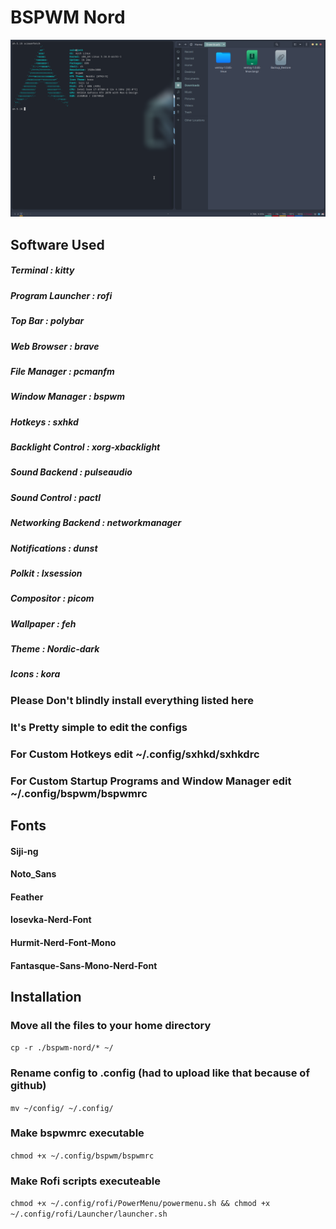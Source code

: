 # BSPWM Nord

![alt text](https://github.com/CilekciGs/bspwm-nord/blob/main/Screenshot.png)

## Software Used

##### Terminal            : kitty
##### Program Launcher    : rofi
##### Top Bar	        : polybar
##### Web Browser	        : brave
##### File Manager	      : pcmanfm
##### Window Manager	    : bspwm
##### Hotkeys             : sxhkd 
##### Backlight Control   : xorg-xbacklight
##### Sound Backend	      : pulseaudio
##### Sound Control	      : pactl 
##### Networking Backend  : networkmanager
##### Notifications	      : dunst
##### Polkit		          : lxsession
##### Compositor	        : picom
##### Wallpaper	          : feh
##### Theme               : Nordic-dark
##### Icons               : kora

### Please Don't blindly install everything listed here 
### It's Pretty simple to edit the configs
### For Custom Hotkeys edit ~/.config/sxhkd/sxhkdrc
### For Custom Startup Programs and Window Manager edit ~/.config/bspwm/bspwmrc

## Fonts
#### Siji-ng
#### Noto_Sans
#### Feather
#### Iosevka-Nerd-Font
#### Hurmit-Nerd-Font-Mono
#### Fantasque-Sans-Mono-Nerd-Font

## Installation
### Move all the files to your home directory
```cp -r ./bspwm-nord/* ~/```
### Rename config to .config (had to upload like that because of github)
```mv ~/config/ ~/.config/```
### Make bspwmrc executable
```chmod +x ~/.config/bspwm/bspwmrc```
### Make Rofi scripts executeable
```chmod +x ~/.config/rofi/PowerMenu/powermenu.sh && chmod +x ~/.config/rofi/Launcher/launcher.sh```

